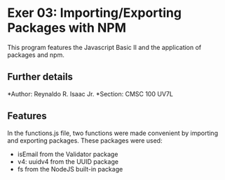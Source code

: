 # Exer 03: Importing/Exporting Packages with NPM
This program features the Javascript Basic II and the application of packages and npm. 

## Further details
*Author: Reynaldo R. Isaac Jr.
*Section: CMSC 100 UV7L

## Features
In the functions.js file, two functions were made convenient by importing and exporting packages.
These packages were used:
* isEmail from the Validator package
* v4: uuidv4 from the  UUID package
* fs from the NodeJS built-in package


